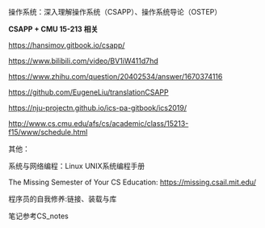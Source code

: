 
操作系统：深入理解操作系统（CSAPP）、操作系统导论（OSTEP）

**CSAPP + CMU 15-213 相关**

https://hansimov.gitbook.io/csapp/

https://www.bilibili.com/video/BV1iW411d7hd

https://www.zhihu.com/question/20402534/answer/1670374116

https://github.com/EugeneLiu/translationCSAPP

https://nju-projectn.github.io/ics-pa-gitbook/ics2019/

http://www.cs.cmu.edu/afs/cs/academic/class/15213-f15/www/schedule.html

其他：

系统与网络编程：Linux UNIX系统编程手册

The Missing Semester of Your CS Education: https://missing.csail.mit.edu/

程序员的自我修养:链接、装载与库

笔记参考CS_notes
